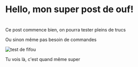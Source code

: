 # Hello, mon super post de ouf!

#

Ce post commence bien, on pourra tester pleins de trucs

Ou sinon même pas besoin de commandes

![test de fifou](/Capture%20d'%C3%A9cran%202024-10-09%20235111.png)

Tu vois là, c'est quand même super
